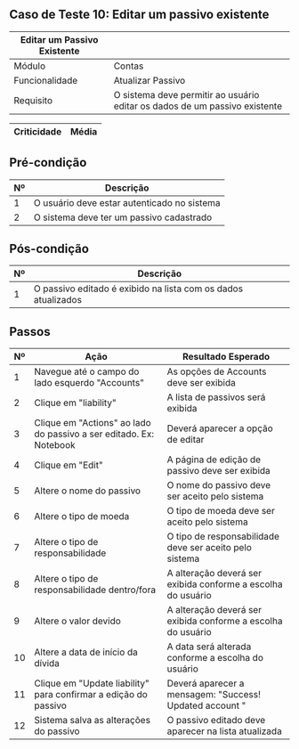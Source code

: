 ## Caso de Teste 10: Editar um passivo existente

| Editar um Passivo Existente |       |
| ---------------------------------|-------| 
| Módulo | Contas |
| Funcionalidade | Atualizar Passivo |
| Requisito | O sistema deve permitir ao usuário editar os dados de um passivo existente |

| Criticidade | Média |
|-------------|-------|

## Pré-condição

| Nº | Descrição |
|----|-----------|
| 1  | O usuário deve estar autenticado no sistema |
| 2  | O sistema deve ter um passivo cadastrado |

## Pós-condição

| Nº | Descrição |
|----|-----------|
| 1  | O passivo editado é exibido na lista com os dados atualizados |

## Passos

| Nº | Ação | Resultado Esperado |
|----|------|--------------------|
| 1  | Navegue até o campo do lado esquerdo "Accounts"| As opções de Accounts deve ser exibida |
| 2  | Clique em "liability" | A lista de passivos será exibida |
| 3  | Clique em "Actions" ao lado do passivo a ser editado. Ex: Notebook | Deverá aparecer a opção de editar |
| 4  | Clique em "Edit" | A página de edição de passivo deve ser exibida |
| 5  | Altere o nome do passivo | O nome do passivo deve ser aceito pelo sistema |
| 6  | Altere o tipo de moeda | O tipo de moeda deve ser aceito pelo sistema |
| 7  | Altere o tipo de responsabilidade | O tipo de responsabilidade deve ser aceito pelo sistema |
| 8  | Altere o tipo de responsabilidade dentro/fora | A alteração deverá ser exibida conforme a escolha do usuário |
| 9  | Altere o valor devido | A alteração deverá ser exibida conforme a escolha do usuário |
| 10 | Altere a data de início da dívida | A data será alterada conforme a escolha do usuário|
| 11  | Clique em "Update liability" para confirmar a edição do passivo| Deverá aparecer a mensagem: "Success! Updated account " |
| 12  | Sistema salva as alterações do passivo | O passivo editado deve aparecer na lista atualizada |